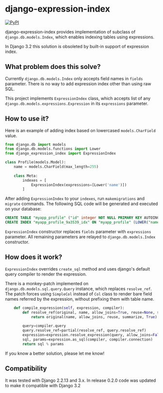 # django-expression-index

[![PyPI](https://img.shields.io/pypi/v/django-expression-index.svg)](https://pypi.org/project/django-expression-index/)

django-expression-index provides implementation of subclass of `django.db.models.Index`, which enables indexing tables using expressions.

In Django 3.2 this solution is obsoleted by built-in support of expression index.

## What problem does this solve?

Currently `django.db.models.Index` only accepts field names in `fields` parameter. There is no way to add expression index other than using raw SQL.

This project implements `ExpressionIndex` class, which accepts list  of any `django.db.models.expressions.Expression` in its `expressions` parameter.

## How to use it?

Here is an example of adding index based on lowercased `models.CharField` value.

```python
from django.db import models
from django.db.models.functions import Lower
from django_expression_index import ExpressionIndex

class Profile(models.Model):
    name = models.CharField(max_length=255)
    
    class Meta:
        indexes = [
            ExpressionIndex(expressions=[Lower('name')])
        ]
```

After adding `ExpressionIndex` to your `indexes`, run `makemigrations` and `migrate` commands. The following SQL code will be generated and executed on your database:
```sql
CREATE TABLE "myapp_profile" ("id" integer NOT NULL PRIMARY KEY AUTOINCREMENT, "name" varchar(255) NOT NULL);
CREATE INDEX "myapp_profile_9a3539_idx" ON "myapp_profile" (LOWER("name"));
```

`ExpressionIndex` constructor replaces `fields` parameter with `expressions` parameter. All remaining parameters are relayed to `django.db.models.Index` constructor.

## How does it work?
`ExpressionIndex` overrides `create_sql` method and uses django's default query compiler to render the expression.

There is a monkey-patch implemented on `django.db.models.sql.query.Query` instance, which replaces `resolve_ref`. The patch forces using `SimpleCol` instead of `Col` class to render bare field names referred by the expression, without prefixing them with table name.

```python
    def compile_expression(self, expression, compiler):
        def resolve_ref(original, name, allow_joins=True, reuse=None, summarize=False, simple_col=False):
            return original(name, allow_joins, reuse, summarize, True)
        
        query=compiler.query
        query.resolve_ref=partial(resolve_ref, query.resolve_ref)
        expression=expression.resolve_expression(query, allow_joins=False)
        sql, params=expression.as_sql(compiler, compiler.connection)
        return sql % params
```

If you know a better solution, please let me know!

## Compatibility

It was tested with Django 2.2.13 and 3.x.
In release 0.2.0 code was updated to make it compatible with Django 3.2
